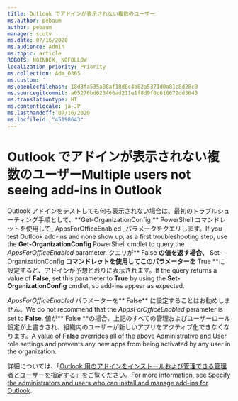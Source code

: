 ```yaml
---
title: Outlook でアドインが表示されない複数のユーザー
ms.author: pebaum
author: pebaum
manager: scotv
ms.date: 07/16/2020
ms.audience: Admin
ms.topic: article
ROBOTS: NOINDEX, NOFOLLOW
localization_priority: Priority
ms.collection: Adm_O365
ms.custom: ''
ms.openlocfilehash: 18d3fa535a88af18d8c4b02a5371d0a81c8d28c0
ms.sourcegitcommit: a05276bd623466ad211e1f8d9f0c616672dd3640
ms.translationtype: HT
ms.contentlocale: ja-JP
ms.lasthandoff: 07/16/2020
ms.locfileid: "45198643"
---
```

# <a name="multiple-users-not-seeing-add-ins-in-outlook"></a><span data-ttu-id="70d90-102">Outlook でアドインが表示されない複数のユーザー</span><span class="sxs-lookup"><span data-stu-id="70d90-102">Multiple users not seeing add-ins in Outlook</span></span>

<span data-ttu-id="70d90-103">Outlook アドインをテストしても何も表示されない場合は、最初のトラブルシューティング手順として、\*\*Get-OrganizationConfig \*\* PowerShell コマンドレットを使用して_ AppsForOfficeEnabled _パラメータをクエリします。</span><span class="sxs-lookup"><span data-stu-id="70d90-103">If you test Outlook add-ins and none show up, as a first troubleshooting step, use the **Get-OrganizationConfig** PowerShell cmdlet to query the _AppsForOfficeEnabled_ parameter.</span></span> <span data-ttu-id="70d90-104">クエリが\*\* False **の値を返す場合、** Set-OrganizationConfig **コマンドレットを使用してこのパラメーターを** True \*\*に設定すると、アドインが予想どおりに表示されます。</span><span class="sxs-lookup"><span data-stu-id="70d90-104">If the query returns a value of **False**, set this parameter to **True** by using the **Set-OrganizationConfig** cmdlet, so add-ins appear as expected.</span></span>

<span data-ttu-id="70d90-105">_AppsForOfficeEnabled_ パラメーターを\*\* False\*\* に設定することはお勧めしません。</span><span class="sxs-lookup"><span data-stu-id="70d90-105">We do not recommend that the _AppsForOfficeEnabled_ parameter is set to **False**.</span></span> <span data-ttu-id="70d90-106">値が\*\* False \*\*の場合、上記のすべての管理およびユーザーロール設定が上書きされ、組織内のユーザーが新しいアプリをアクティブ化できなくなります。</span><span class="sxs-lookup"><span data-stu-id="70d90-106">A value of **False** overrides all of the above Administrative and User role settings and prevents any new apps from being activated by any user in the organization.</span></span>

<span data-ttu-id="70d90-107">詳細については、「[Outlook 用のアドインをインストールおよび管理できる管理者とユーザーを指定する](https://docs.microsoft.com/exchange/clients-and-mobile-in-exchange-online/add-ins-for-outlook/specify-who-can-install-and-manage-add-ins#user-roles)」をご覧ください。</span><span class="sxs-lookup"><span data-stu-id="70d90-107">For more information, see [Specify the administrators and users who can install and manage add-ins for Outlook](https://docs.microsoft.com/exchange/clients-and-mobile-in-exchange-online/add-ins-for-outlook/specify-who-can-install-and-manage-add-ins#user-roles).</span></span>